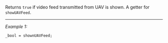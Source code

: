Returns `true` if video feed transmitted from UAV is shown. A getter for `showUAVFeed`.


---
*Example 1:*
```sqf
_bool = shownUAVFeed;
```